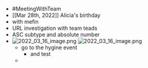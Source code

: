 - #MeetingWithTeam
- [[Mar 28th, 2022]] Alicia's birthday
- with mefin
- URL investigation with team teads
- ASC subtype and absolute number
- ![2022_03_16_image.png](https://cdn.logseq.com/%2Fe665ccdc-ca08-4e13-adf4-2c2994386a2bd5424987-1013-46af-8c60-d66dae7ba52d2022_03_16_image.png?Expires=4801003334&Signature=cDgRrt0RjQCdQAUrzuu2CriMG0n5CKJIoW7pcfC5n8V3xHc4hYE-3eWiZV24gifuCFzmXDEcx4im0Z8AynwcK-ZybNYq0uwiIiUSAfP3jfVCXWA5ajN5Pl0s6DqnAgqregZfws4kKQAE0GDLN~vD3gpg0F07xtfU1BdKqyh6bxV2fmqXBnffT3sEE~iK1Gk-1mijfXBdyfmMkjwCAtuMaoSZMWBlpn5BL2dw5rp4~VvDYDI-WnXThZreBuM8ScU19cXAb~KjhNK5ML-ClPBYcJRc2DAszGW9EIeRZWeMdqfBn0VEa7M3WiVf-oMXCIJ6bKKuG4yQ6nvolqtcNjGZbw__&Key-Pair-Id=APKAJE5CCD6X7MP6PTEA) ![2022_03_16_image.png](https://cdn.logseq.com/%2Fe665ccdc-ca08-4e13-adf4-2c2994386a2bc284554e-58f0-4742-b7d4-522290d44c4b2022_03_16_image.png?Expires=4801003336&Signature=IgQqN~htg~8MPZZOxlfst0gVm6jsCqFNSr13MFVPO0u9EoA1eDmJNETuzcIIXe610vTGa9rx-0xAbgNKI~c9hX2kRcGtz4oGm84xKDMCK7A-etGwvrq7jZeJYuVlsp8bzqAPUwbHkCujjqJi4JjDh1qZUbEs9DFvaJdSyvOLZJLwUCjXDivjtpz53kUnMnCo144lojSDPCHggaRzT4tzfv7oqw--DRMhP6wgMYAREBeotUaMugb5j7vy~cRszCV6tEuKMsqs8uA~klTz5K171909D7m0uwts2FOxKRvE4Y0xHAlMrjIEex9Ls7WOK8EvbaLKZNHzPWfDKqOod7y7PA__&Key-Pair-Id=APKAJE5CCD6X7MP6PTEA)
	- go to the hygine event
		- and test
	-